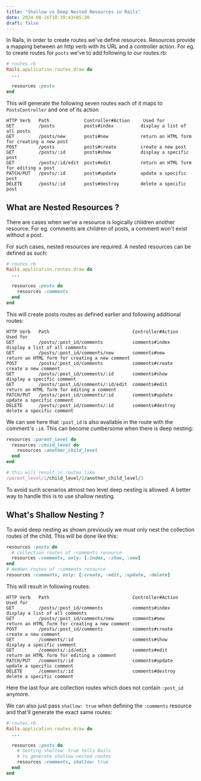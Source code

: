 ```yaml
---
title: "Shallow vs Deep Nested Resources in Rails"
date: 2024-08-16T18:39:43+05:30
draft: false
---
```


In Rails, in order to create routes we've define resources. Resources provide a mapping between an http verb with its URL and a controller action. For eg. to create routes for `posts` we've to add following to our routes.rb:

```ruby
# routes.rb
Rails.application.routes.draw do
  ...

  resources :posts
end
```

This will generate the following seven routes each of it maps to `PostsController` and one of its action
```
HTTP Verb   Path             Controller#Action     Used for
GET         /posts           posts#index          display a list of all posts
GET         /posts/new       posts#new            return an HTML form for creating a new post
POST        /posts           posts#create         create a new post
GET         /posts/:id       posts#show           display a specific post
GET         /posts/:id/edit  posts#edit           return an HTML form for editing a post
PATCH/PUT   /posts/:id       posts#update         update a specific post
DELETE      /posts/:id       posts#destroy        delete a specific post
```

## What are Nested Resources ?

There are cases when we've a resource is logically children another resource. For eg. comments are children of posts, a comment won't exist without a post.

For such cases, nested resources are required. A nested resources can be defined as such:

```ruby
# routes.rb
Rails.application.routes.draw do
  ...

  resources :posts do
    resources :comments
  end
end
```

This will create posts routes as defined earlier and following additional routes:

```
HTTP Verb   Path                               Controller#Action       Used for
GET         /posts/:post_id/comments           comments#index          display a list of all comments
GET         /posts/:post_id/comments/new       comments#new            return an HTML form for creating a new comment
POST        /posts/:post_id/comments           comments#create         create a new comment
GET         /posts/:post_id/comments/:id       comments#show           display a specific comment
GET         /posts/:post_id/comments/:id/edit  comments#edit           return an HTML form for editing a comment
PATCH/PUT   /posts/:post_id/comments/:id       comments#update         update a specific comment
DELETE      /posts/:post_id/comments/:id       comments#destroy        delete a specific comment
```

We can see here that `:post_id` is also available in the route with the comment's `:id`. This can become cumbersome when there is deep nesting:

```ruby
resources :parent_level do
  resources :child_level do
    resources :another_child_level
  end
end

# this will result in routes like
/parent_level/1/child_level/2/another_child_level/3
```

To avoid such scenarios atmost two level deep nesting is allowed. A better way to handle this is to use shallow nesting.

## What's Shallow Nesting ?

To avoid deep nesting as shown previously we must only nest the collection routes of the child. This will be done like this:

```ruby
resources :posts do
  # collection routes of :comments resource
  resources :comments, only: [:index, :show, :new]
end
# member routes of :comments resource
resources :comments, only: [:create, :edit, :update, :delete]
```

This will result in following routes:

```
HTTP Verb   Path                               Controller#Action       Used for
GET         /posts/:post_id/comments           comments#index          display a list of all comments
GET         /posts/:post_id/comments/new       comments#new            return an HTML form for creating a new comment
POST        /posts/:post_id/comments           comments#create         create a new comment
GET         /comments/:id                      comments#show           display a specific comment
GET         /comments/:id/edit                 comments#edit           return an HTML form for editing a comment
PATCH/PUT   /comments/:id                      comments#update         update a specific comment
DELETE      /comments/:id                      comments#destroy        delete a specific comment
```

Here the last four are collection routes which does not contain `:post_id` anymore.

We can also just pass `shallow: true` when defining the `:comments` resource and that'll generate the exact same routes:

```ruby
# routes.rb
Rails.application.routes.draw do
  ...

  resources :posts do
    # Setting shallow: true tells Rails
    # to generate shallow nested routes
    resources :comments, shallow: true
  end
end
```
